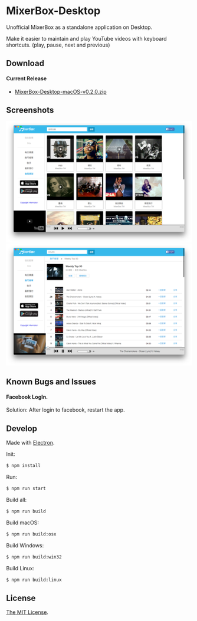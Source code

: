 MixerBox-Desktop
========

Unofficial MixerBox as a standalone application on Desktop.

Make it easier to maintain and play YouTube videos with keyboard shortcuts. (play, pause, next and previous)


Download
--------

#### Current Release

*   [MixerBox-Desktop-macOS-v0.2.0.zip](https://github.com/pcwu/mixerbox-desktop/releases/download/v0.2.0/MixerBox-Desktop-macOS-v0.2.0.zip)


Screenshots
--------

![screenshot.png](screenshot.png)
![screenshot2.png](screenshot2.png)

Known Bugs and Issues
--------

#### Facebook LogIn.

Solution: After login to facebook, restart the app.

Develop
--------

Made with [Electron](http://electron.atom.io).

Init:
```bash
$ npm install
```

Run:
```bash
$ npm run start
```

Build all:
```bash
$ npm run build
```

Build macOS:
```bash
$ npm run build:osx
```

Build Windows:
```bash
$ npm run build:win32
```

Build Linux:
```bash
$ npm run build:linux
```

License
-------

[The MIT License](LICENSE).
